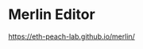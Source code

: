 # Merlin Editor

[https://eth-peach-lab.github.io/merlin/
](https://eth-peach-lab.github.io/merlin/)
